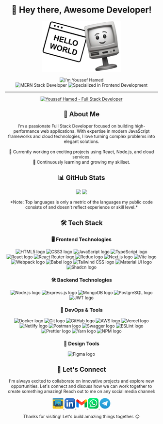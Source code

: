 <div align="center">
  <h1>👋 Hey there, Awesome Developer!</h1>
</div>

<div align="center">
  <img src="./assets/hello-world.png" alt="intro" height="170" />
</div>

<p align="center">
  <img alt="I'm Youssef Hamed" src="https://img.shields.io/badge/I'm-Youssef_Hamed-ff8a00?style=for-the-badge&logoColor=white&color=ff8a00" />
  <br />
  <img alt="MERN Stack Developer" src="https://img.shields.io/badge/Mern_Stack-Developer-70bce3?style=for-the-badge&logoColor=white&color=70bce3" />
  <picture>
    <source
      srcset="https://img.shields.io/badge/specialized_in-Frontend_Development-eaecff?style=for-the-badge&logoColor=white&color=eaecff"
      media="(prefers-color-scheme: dark)"
    />
    <source
      srcset="https://img.shields.io/badge/specialized_in-Frontend_Development-1b1f3b?style=for-the-badge&logoColor=white&color=1b1f3b"
      media="(prefers-color-scheme: light), (prefers-color-scheme: no-preference)"
    />
    <img alt="Specialized in Frontend Development" src="https://img.shields.io/badge/specialized_in-Frontend_Development-eaecff?style=for-the-badge&logoColor=white&color=eaecff" />
  </picture>
</p>

---

<div align="center">
  <a href="https://youssef-hamed.vercel.app" target="_blank">
    <picture>
      <source
        srcset="https://readme-typing-svg.demolab.com?font=Fira+Code&duration=1000&weight=600&size=20&pause=300&color=eaecff&background=FFFFFF00&center=true&vCenter=true&multiline=true&repeat=false&random=false&width=500&height=300&lines=I'm+Youssef+Hamed;Full+Stack+Developer;specialized+in+Front-end;----------;Passionate+about+building;scalable+%26+innovative+solutions;----------;Specialized+in;Modern+Web+Technologies"
        media="(prefers-color-scheme: dark)"
      />
      <source
        srcset="https://readme-typing-svg.demolab.com?font=Fira+Code&duration=1000&weight=600&size=20&pause=300&color=1b1f3b&background=FFFFFF00&center=true&vCenter=true&multiline=true&repeat=false&random=false&width=500&height=300&lines=I'm+Youssef+Hamed;Full+Stack+Developer;specialized+in+Front-end;----------;Passionate+about+building;scalable+%26+innovative+solutions;----------;Specialized+in;Modern+Web+Technologies"
        media="(prefers-color-scheme: light), (prefers-color-scheme: no-preference)"
      />
      <img
        src="https://readme-typing-svg.demolab.com?font=Fira+Code&duration=1000&weight=600&size=20&pause=300&color=1b1f3b&background=FFFFFF00&center=true&vCenter=true&multiline=true&repeat=false&random=false&width=500&height=300&lines=I'm+Youssef+Hamed;Full+Stack+Developer;specialized+in+Front-end;----------;Passionate+about+building;scalable+%26+innovative+solutions;----------;Specialized+in;Modern+Web+Technologies"
        alt="Youssef Hamed - Full Stack Developer"
      />
    </picture>
  </a>
</div>

<div align="center">
  <h2>🪪 About Me</h2>
    I'm a passionate Full Stack Developer focused on building high-performance web applications. With expertise in modern JavaScript frameworks and cloud technologies, I love turning complex problems into elegant solutions.
    <br />
    <br />
    🔭 Currently working on exciting projects using React, Node.js, and cloud services.
    <br />
    🌱 Continuously learning and growing my skillset.
</div>

<div align="center">
  <h2>📊 GitHub Stats</h2>
</div>

<div align="center">
  <img height="180em" src="https://github-readme-stats.vercel.app/api?username=yousiefhamed&show_icons=true&title_color=70bce3&bg_color=000000&text_color=eaecff&icon_color=70bce3&rank_icon=github" />
  <img height="180em" src="https://github-readme-stats.vercel.app/api/top-langs/?username=yousiefhamed&layout=compact&title_color=70bce3&bg_color=000000&text_color=eaecff" />
</div>

<p align="center">
  *Note: Top languages is only a metric of the languages my public code consists of and doesn't reflect experience or skill level.*
</p>

<div align="center">
  <h2>🛠️ Tech Stack</h2>
</div>

<div align="center">

### 🖥️ Frontend Technologies

  <img src="https://img.shields.io/badge/HTML5-E34F26?style=for-the-badge&logo=html5&logoColor=white" alt="HTML5 logo" />
  <img src="https://img.shields.io/badge/CSS3-1572B6?style=for-the-badge&logo=css3&logoColor=white" alt="CSS3 logo" />
  <img src="https://img.shields.io/badge/JavaScript-323330?style=for-the-badge&logo=javascript&logoColor=F7DF1E" alt="JavaScript logo" />
  <img src="https://img.shields.io/badge/TypeScript-007ACC?style=for-the-badge&logo=typescript&logoColor=white" alt="TypeScript logo" />
  <img src="https://img.shields.io/badge/React-20232A?style=for-the-badge&logo=react&logoColor=61DAFB" alt="React logo" />
  <img src="https://img.shields.io/badge/React_Router-CA4245?style=for-the-badge&logo=react-router&logoColor=white" alt="React Router logo" />
  <img src="https://img.shields.io/badge/Redux-593D88?style=for-the-badge&logo=redux&logoColor=white" alt="Redux logo" />
  <img src="https://img.shields.io/badge/Next-black?style=for-the-badge&logo=next.js&logoColor=white" alt="Next.js logo" />
  <img src="https://img.shields.io/badge/Vite-646CFF?style=for-the-badge&logo=vite&logoColor=white" alt="Vite logo" />
  <img src="https://img.shields.io/badge/Webpack-8DD6F9?style=for-the-badge&logo=webpack&logoColor=white" alt="Webpack logo" />
  <img src="https://img.shields.io/badge/Babel-F9DC3E?style=for-the-badge&logo=babel&logoColor=white" alt="Babel logo" />
  <img src="https://img.shields.io/badge/Tailwind_CSS-38B2AC?style=for-the-badge&logo=tailwind-css&logoColor=white" alt="Tailwind CSS logo" />
  <img src="https://img.shields.io/badge/Material%20UI-007FFF?style=for-the-badge&logo=mui&logoColor=white" alt="Material UI logo" />
  <img src="https://img.shields.io/badge/Shadcn-000000?style=for-the-badge&logo=shadcn&logoColor=white" alt="Shadcn logo" />

<br />

### 🛠️ Backend Technologies

  <img src="https://img.shields.io/badge/Node.js-339933?style=for-the-badge&logo=nodedotjs&logoColor=white" alt="Node.js logo" />
  <img src="https://img.shields.io/badge/Express.js-000000?style=for-the-badge&logo=express&logoColor=white" alt="Express.js logo" />
  <img src="https://img.shields.io/badge/MongoDB-4EA94B?style=for-the-badge&logo=mongodb&logoColor=white" alt="MongoDB logo" />
  <img src="https://img.shields.io/badge/PostgreSQL-316192?style=for-the-badge&logo=postgresql&logoColor=white" alt="PostgreSQL logo" />
  <img src="https://img.shields.io/badge/JWT-000000?style=for-the-badge&logo=jsonwebtokens&logoColor=white" alt="JWT logo" />

### 🚀 DevOps & Tools

  <img src="https://img.shields.io/badge/Docker-2496ED?style=for-the-badge&logo=docker&logoColor=white" alt="Docker logo" />
  <img src="https://img.shields.io/badge/Git-F05032?style=for-the-badge&logo=git&logoColor=white" alt="Git logo" />
  <img src="https://img.shields.io/badge/GitHub-181717?style=for-the-badge&logo=github&logoColor=white" alt="GitHub logo" />
  <img src="https://img.shields.io/badge/AWS-232F3E?style=for-the-badge&logo=amazonaws&logoColor=white" alt="AWS logo" />
  <img src="https://img.shields.io/badge/Vercel-000000?style=for-the-badge&logo=vercel&logoColor=white" alt="Vercel logo" />
  <img src="https://img.shields.io/badge/Netlify-00C7B7?style=for-the-badge&logo=netlify&logoColor=white" alt="Netlify logo" />
  <img src="https://img.shields.io/badge/Postman-FF6C37?style=for-the-badge&logo=postman&logoColor=white" alt="Postman logo" />
  <img src="https://img.shields.io/badge/Swagger-85EA2D?style=for-the-badge&logo=swagger&logoColor=white" alt="Swagger logo" />
  <img src="https://img.shields.io/badge/ESLint-4B32C3?style=for-the-badge&logo=eslint&logoColor=white" alt="ESLint logo" />
  <img src="https://img.shields.io/badge/Prettier-F7B93E?style=for-the-badge&logo=prettier&logoColor=white" alt="Prettier logo" />
  <img src="https://img.shields.io/badge/Yarn-2C8EBB?style=for-the-badge&logo=yarn&logoColor=white" alt="Yarn logo" />
  <img src="https://img.shields.io/badge/npm-CB3837?style=for-the-badge&logo=npm&logoColor=white" alt="NPM logo" />

### 🎨 Design Tools

  <img src="https://img.shields.io/badge/Figma-F24E1E?style=for-the-badge&logo=figma&logoColor=white" alt="Figma logo" />

</div>

<div align="center">
  <h2>🤝 Let's Connect</h2>
</div>

<div align="center">
  <p>I'm always excited to collaborate on innovative projects and explore new opportunities. Let's connect and discuss how we can work together to create something amazing! Reach out to me on any social media channel:</p>
  <a href="https://youssef-hamed.vercel.app" target="_blank">
    <img src="./assets/social_icons/website.png" width=35 />
  </a>
  <a href="https://linkedin.com/in/youssef-hamed-helmy" target="_blank">
    <img src="./assets/social_icons/linkedin.png" width=35 />
  </a>
  <a href="mailto:yousiefhamed1@gmail.com" target="_blank">
    <img src="./assets/social_icons/gmail.png" width=35 />
  </a>
  <a href="https://wa.me/+201279237596" target="_blank">
    <img src="./assets/social_icons/whatsapp.png" width=35 />
  </a>
  <a href="https://t.me/youssef_hamed_511" target="_blank">
    <img src="./assets/social_icons/Telegram.png" width=35 />
  </a>
  <p>Thanks for visiting! Let's build amazing things together. 😊</p>
</div>
